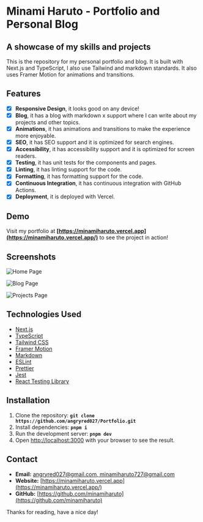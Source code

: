 # **Minami Haruto - Portfolio and Personal Blog**

## A showcase of my skills and projects

This is the repository for my personal portfolio and blog. It is built with Next.js and TypeScript, I also use Tailwind and markdown standards. It also uses Framer Motion for animations and transitions.

## **Features**

- [x] **Responsive Design**, it looks good on any device!
- [x] **Blog**, it has a blog with markdown x support where I can write about my projects and other topics.
- [x] **Animations**, it has animations and transitions to make the experience more enjoyable.
- [x] **SEO**, it has SEO support and it is optimized for search engines.
- [x] **Accessibility**, it has accessibility support and it is optimized for screen readers.
- [x] **Testing**, it has unit tests for the components and pages.
- [x] **Linting**, it has linting support for the code.
- [x] **Formatting**, it has formatting support for the code.
- [x] **Continuous Integration**, it has continuous integration with GitHub Actions.
- [x] **Deployment**, it is deployed with Vercel.

## **Demo**

Visit my portfolio at **[https://minamiharuto.vercel.app](https://minamiharuto.vercel.app/)** to see the project in action!

## **Screenshots**

![Home Page](https://minamiharuto.vercel.app/brand/thumbnail.png)

![Blog Page](https://minamiharuto.vercel.app/brand/thumbnail-blog.png)

![Projects Page](https://minamiharuto.vercel.app/brand/thumbnail-projects.png)

## **Technologies Used**

- [Next.js](https://nextjs.org/)
- [TypeScript](https://www.typescriptlang.org/)
- [Tailwind CSS](https://tailwindcss.com/)
- [Framer Motion](https://www.framer.com/motion/)
- [Markdown](https://www.markdownguide.org/)
- [ESLint](https://eslint.org/)
- [Prettier](https://prettier.io/)
- [Jest](https://jestjs.io/)
- [React Testing Library](https://testing-library.com/docs/react-testing-library/intro/)

## **Installation**

1. Clone the repository: **`git clone https://github.com/angryred027/Portfolio.git`**
2. Install dependencies: **`pnpm i`**
3. Run the development server: **`pnpm dev`**
4. Open [http://localhost:3000](http://localhost:3000) with your browser to see the result.

## **Contact**

- **Email:** [angryred027@gmail.com, minamiharuto727@gmail.com](angryred027@gmail.com)
- **Website:** [https://minamiharuto.vercel.app](https://minamiharuto.vercel.app/)
- **GitHub:** [https://github.com/minamiharuto](https://github.com/minamiharuto)

Thanks for reading, have a nice day!
